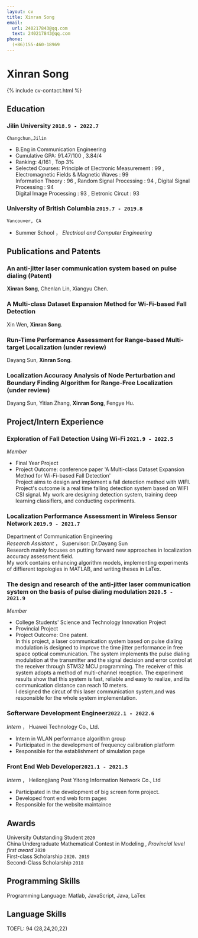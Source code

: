 ```yaml
---
layout: cv
title: Xinran Song
email:
  url: 240217843@qq.com
  text: 240217843@qq.com
phone: 
  (+86)155-460-18969
---
```

<!-- <img src='https://github.com/sxr000511/cv/blob/master/photo.jpg?raw=true' style='float:right;'/> -->
# Xinran Song

<!--
include contact information from the front matter
Supported arguments:
    - homepage: url, text
    - phone
    - email
-->

{% include cv-contact.html %}

## Education

### **Jilin University** `2018.9 - 2022.7`

```
Changchun,Jilin
```

- B.Eng in Communication Engineering
- Cumulative GPA: 91.47/100 ,  3.84/4
- Ranking: 4/161 ,  Top 3%
- Selected Courses: Principle of Electronic Measurement : 99 ,  Electromagnetic Fields & Magnetic Waves : 99 <br> 
                    Information Theory : 96 ,   Random Signal Processing : 94 ,    Digital Signal Processing : 94 <br> 
                    Digital Image Processing : 93 ,  Eletronic Circut : 93 


### **University of British Columbia** `2019.7 - 2019.8`

```
Vancouver, CA
```

- Summer School ，  _Electrical and Computer Engineering_

## Publications and Patents

###  **An anti-jitter laser communication system based on pulse dialing** (Patent)
**Xinran Song**, Chenlan Lin, Xiangyu Chen.<br> 

### **A Multi-class Dataset Expansion Method for Wi-Fi-based Fall Detection** 
Xin Wen, **Xinran Song**.<br> 

### **Run-Time Performance Assessment for Range-based Multi-target Localization** (under review)
Dayang Sun, **Xinran Song**.<br> 

### **Localization Accuracy Analysis of Node Perturbation and Boundary Finding Algorithm for Range-Free Localization** (under review)
Dayang Sun, Yitian Zhang, **Xinran Song**, Fengye Hu.<br> 


## Project/Intern Experience

### **Exploration of Fall Detection Using Wi-Fi** `2021.9 - 2022.5`
_Member_<br>
- Final Year Project
- Project Outcome:  conference paper 'A Multi-class Dataset Expansion Method for Wi-Fi-based Fall Detection' <br> 
Project aims to design and implement a fall detection method with WIFI.<br>
Project's outcome is a real time falling detection system based on WIFI CSI signal.
My work are designing detection system, training deep learning classifiers, and conducting experiments.

### **Localization Performance Assessment in Wireless Sensor Network** `2019.9 - 2021.7`
Department of Communication Engineering<br>
_Research Assistant_ ，  Supervisor: Dr.Dayang Sun<br>
Research mainly focuses on putting forward new approaches in localization accuracy assessment field. <br>
My work contains enhancing algorithm models, implementing experiments of diffierent topologies in MATLAB, and writing theses in LaTex.

### **The design and research of the anti-jitter laser communication system on the basis of pulse dialing modulation** `2020.5 - 2021.9`

_Member_<br>
- College Students' Science and Technology Innovation Project
- Provincial Project
- Project Outcome:  One patent.<br> 
In this project, a laser communication system based on pulse dialing modulation is designed to improve the time jitter performance in free space optical communication. The system implements the pulse dialing modulation at the transmitter and the signal decision and error control at the receiver through STM32 MCU programming. The receiver of this system adopts a method of multi-channel reception. The experiment results show that this system is fast, reliable and easy to realize, and its communication distance can reach 10 meters.<br> 
I designed the circut of this laser communication system,and was responsible for the whole system implementation.

### **Softerware Development Engineer**`2022.1 - 2022.6`

_Intern_ ， Huawei Technology Co., Ltd. <br> 
- Intern in WLAN performance algorithm group
- Participated in the development of frequency calibration platform
- Responsible for the establishment of simulation page

### **Front End Web  Developer**`2021.1 - 2021.3`

_Intern_ ， Heilongjiang Post Yitong Information Network Co., Ltd <br> 
- Participated in the development of big screen form project.
- Developed front end web form pages
- Responsible for the website maintaince


## Awards
University Outstanding Student  `2020`<br>
China Undergraduate Mathematical Contest in Modeling ,   _Provincial level first award_ `2020` <br>
First-class Scholarship `2020，2019` <br>
Second-Class Scholarship `2018` <br>


## Programming Skills

Programming Language: Matlab, JavaScript, Java, LaTex <br>

## Language Skills

TOEFL: 94 (28,24,20,22)


<!-- ### Footer

Last updated: May 2013 -->

